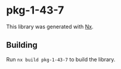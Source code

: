 # pkg-1-43-7

This library was generated with [Nx](https://nx.dev).

## Building

Run `nx build pkg-1-43-7` to build the library.
